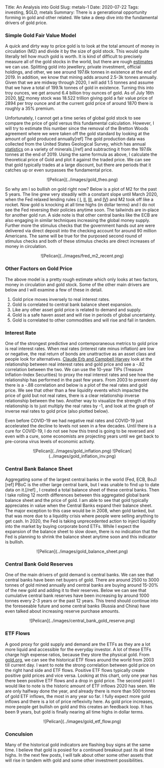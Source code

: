Title: An Analysis into Gold 
Slug: metals-1
Date: 2020-07-22
Tags: investing, $GLD, metals
Summary: There is a generational opportunity forming in gold and other related. We take a deep dive into the fundamental drivers of gold price.

<h3>Simple Gold Fair Value Model</h3>
<p>
A quick and dirty way to price gold is to look at the total amount of money in circulation (M2) and divide it by the size of gold stock. This would quite literally tell how much gold is worth.
It is kind of difficult to precisely measure all of the gold stocks in the world, but there are rough <a href="https://www.gold.org/about-gold/gold-supply/gold-mining/how-much-gold" target="_blank">estimates</a> we can use.
Splitting gold into jewellery, private investment, official holdings, and other, we see around 197.6k tonnes in existence at the end of 2019. In addition, we know that mining adds around 2.5-3k tonnes annually. 
Given that we are midway through 2020, I will add 1.5 tonnes and assume that we have a total of 199.1k tonnes of gold in existence. Turning this into troy ounces, we get around 6.4 billion troy ounces of gold. 
As of July 16th 2020, <a href="https://fred.stlouisfed.org/series/M2" target="_blank">M2</a> money stock was 18.522 trillion giving gold a fair value price of 2894 per troy ounce and at the current gold price of around 1870 there is roughly a 35% premium.
</p>

<p>
Unfortunately, I cannot get a time series of global gold stock to see compare the price of gold versus this fundamental calculation. 
However, I will try to estimate this number since the removal of the Bretton Woods agreement where we were taken off the gold standard by looking at the amount of gold produced annually[ref]
The gold production data was collected from the United States Geological Survey, which has annual <a href="https://www.usgs.gov/centers/nmic/gold-statistics-and-information" target="_blank">statistics</a> on a variety of minerals.[/ref] 
and subtracting it from the 197.6k tonnes at the end of 2019.
Using the same formula as above, I calculate the theoretical price of Gold and plot it against the traded price. We can see that gold typically trades at a large discount, but there are periods that it catches up or even surpasses the fundamental price. 
</p>

<center>
![Pelican](../images/gold_theo.png)
</center>

<p>
So why am I so bullish on gold right now? Below is a plot of M2 for the past 5 years. The line grew very steadily with a constant slope until March 2020, when the Fed relaxed lending rules (
<a href="https://www.federalreserve.gov/newsevents/pressreleases/bcreg20200323a.htm" target="_blank">I</a>, 
<a href="https://www.federalreserve.gov/newsevents/pressreleases/bcreg20200327a.htm" target="_blank">II</a>, 
<a href="https://www.federalreserve.gov/newsevents/pressreleases/bcreg20200401a.htm" target="_blank">III</a>, and
<a href="https://www.federalreserve.gov/newsevents/pressreleases/monetary20200423a.htm" target="_blank">IV</a>) and 
M2 took off like a rocket. Now gold is knocking at all time highs (in dollar terms) and I do not see the Fed reversing their policies anytime soon. The tailwinds are in-place for another gold run. A side note is that other central banks like the ECB are also engaging in similar techniques increasing the global money supply.
Further more the stimulus checks that the government hands out are were delivered via direct deposit into the checking account for around 90 million Americans. The same will be true for the purposed second round of stimulus checks and both of these stimulus checks are direct increases of money in circulation. 
</p>

<center>
![Pelican](../images/fred_m2_recent.png)
</center>

<h3>Other Factors on Gold Price</h3>
<p>
The above model is a pretty rough estimate which only looks at two factors, money in circulation and gold stock. Some of the other main drivers are below and I will examine a few of these in detail.
<ol>
  <li>Gold price moves inversely to real interest rates.</li>
  <li>Gold is correlated to central bank balance sheet expansion.</li>
  <li>Like any other asset gold price is related to demand and supply.</li>
  <li>Gold is a safe haven asset and will rise in periods of global uncertainty.</li>
  <li>Gold is correlated to other commodities and will rise and fall in tandem.</li>
</ol>
</p>


<h3>Interest Rate</h3>
<p>
<!--- https://aheadoftheherd.com/Newsletter/2020/Negative-real-rates-puts-shine-on-Getchells-gold.htm -->
One of the strongest predictive and contemporaneous metrics to gold price is real interest rates. When real rates (interest rate minus inflation) are low or negative, the real return of bonds are unattractive as an asset class and people look for alternatives. 
<a href="https://www.gold.org/goldhub/data/global-gold-backed-etf-holdings-and-flows" target="_blank">Claude Erb and Campbell Harvey</a> look at the relationship between real interest rates and gold price and see a -.82 correlation between the two.  
We can use the 10-year TIPs (Treasure Inflation-Index Securities) to proxy the real interest rates and see how the relationship has performed in the past few years.
From 2003 to present day there is a -.88 correlation and below is a plot of the real rates and gold price.  
We see that other than a few liquidity events which impacted the price of gold but not real rates, there is a clear relationship inverse relationship between the two. Another way to visualize the strength of this relationship is to just multiply the real rates by -1, and look at the graph of inverse real rates to gold price (also plotted below).
</p>

<p>
Even before COVID-19 we had negative real rates and COVID-19 just accelerated the decline to levels not seen in a few decades. Until there is a cure for COVID-19, I do not see how this trend is going to be reversed and even with a cure, some economists are projecting years until we get back to pre-corona virus levels of economic activity.
</p>

<center>
![Pelican](../images/gold_inflation.png) 
![Pelican](../images/gold_inflation_inv.png)
</center>


<h3>Central Bank Balance Sheet</h3>
<p>
Aggregating some of the largest central banks in the world (Fed, ECB, BoJ)
[ref] PBoC is the other large central bank, but I was unable to find up to date data on it.[/ref]
, I created a total balance sheet of these central banks. Then I take rolling 12 month differences between this aggregated global bank balance sheet and the price of gold.
I am able to see that gold typically appreciates in value when the Central Banks expand their balance sheet.
The major exception to this case would be in 2008, when gold tanked, but that was more due to a liquidity crisis where people were selling anything to get cash. 
In 2020, the Fed is taking unprecedented action to inject liquidity into the market by buying corporate bond ETFs. 
While I expect the expansion of the balance sheet to slow down, there is no indication that the Fed is planning to shrink the balance sheet anytime soon and this indicator is bullish.
</p>

<center>
![Pelican](../images/gold_balance_sheet.png)
</center>

<h3>Central Bank Gold Reserves</h3>
<p>
One of the main drivers of gold demand is central banks. We can see that central banks have been net buyers of gold. There are around 2500 to 3000 tonnes of gold mined annually and central banks are buying around 15-20% of the new gold and adding it to their reserves.
Below we can see that cumulative central bank reserves have been increasing by around 1000 tonnes every 2-3 years or the past 12 years. This trend should continue into the foreseeable future and some central banks (Russia and China) have even talked about increasing reserve purchase amounts.
</p>

<center>
![Pelican](../images/central_bank_gold_reserve.png)
</center>

<h3>ETF Flows</h3>
<p>
A good proxy for gold supply and demand are the ETFs as they are a lot more liquid and accessible for the everyday investor. A lot of these ETFs charge high expense ratios, because they store the physical gold.
From <a href="https://www.gold.org/goldhub/data/global-gold-backed-etf-holdings-and-flows" target="_blank">gold.org</a>, we can see the historical ETF flows around the world from 2003 till current day. 
I want to note the strong correlation between gold price on the right hand side and ETF flows. Positive ETF flows typically create positive gold prices and vice versa.
Looking at this chart, only one year has there been positive ETF flows and a drop in gold price. The second point I would like to note is the historic amount of ETF inflows 2020 has seen.
We are only halfway done the year, and already there is more than 500 tonnes of gold ETF inflows, the most in any year so far. I fully expect more gold inflows and there is a lot of price reflexivity here. 
As gold price increases, more people get bullish on gold and this creates an feedback loop. It has been 9 years, but gold is finally nearing all time highs in dollar terms.
</p>

<center>
![Pelican](../images/gold_etf_flow.png)
</center>


<h3>Conculsion</h3>
<p>
Many of the historical gold indicators are flashing buy signs at the same time. I believe that gold is posied for a continued breakout past its all time highs. 
In the next few posts, I will talk about other some other assets that will rise in tandem with gold and some other investment possibilities.
</p>
